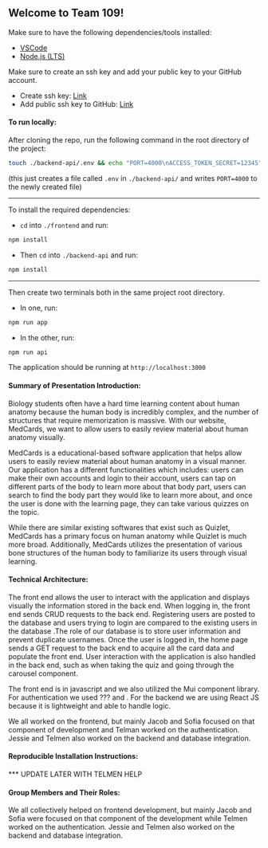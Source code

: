 ## Welcome to Team 109!

Make sure to have the following dependencies/tools installed:
  - [VSCode](https://code.visualstudio.com/)
  - [Node.js (LTS)](https://nodejs.org/en)

Make sure to create an ssh key and add your public key to your GitHub account.
  - Create ssh key: [Link](https://docs.github.com/en/authentication/connecting-to-github-with-ssh/generating-a-new-ssh-key-and-adding-it-to-the-ssh-agent)
  - Add public ssh key to GitHub: [Link](https://docs.github.com/en/authentication/connecting-to-github-with-ssh/adding-a-new-ssh-key-to-your-github-account)

#### To run locally:

After cloning the repo, run the following command in the root directory of the project:  
```bash
touch ./backend-api/.env && echo "PORT=4000\nACCESS_TOKEN_SECRET=12345" > ./backend-api/.env
```
(this just creates a file called `.env` in `./backend-api/` and writes `PORT=4000` to the newly created file)

---

To install the required dependencies:
  - `cd` into `./frontend` and run:
  ```bash
  npm install
  ```
  - Then `cd` into `./backend-api` and run:
  ```bash
  npm install
  ```

---

Then create two terminals both in the same project root directory.
  - In one, run:
  ```bash
  npm run app
  ```
  - In the other, run:
  ```bash
  npm run api
  ```

The application should be running at `http://localhost:3000`


#### Summary of Presentation Introduction:
Biology students often have a hard time learning content about human anatomy because the human body is incredibly complex, and the number of structures that require memorization is massive. With our website, MedCards, we want to allow users to easily review material about human anatomy visually. 

MedCards is a educational-based software application that helps allow users to easily review material about human anatomy in a visual manner. Our application has a different functionalities which includes: users can make their own accounts and login to their account, users can tap on different parts of the body to learn more about that body part, users can search to find the body part they would like to learn more about, and once the user is done with the learning page, they can take various quizzes on the topic. 

While there are similar existing softwares that exist such as Quizlet, MedCards has a primary focus on human anatomy while Quizlet is much more broad. Additionally, MedCards utilizes the presentation of various bone structures of the human body to familiarize its users through visual learning.

#### Technical Architecture:
The front end allows the user to interact with the application and displays visually the information stored in the back end. When logging in, the front end sends CRUD requests to the back end. Registering users are posted to the database and users trying to login are compared to the existing users in the database .The role of our database is to store user information and prevent duplicate usernames. Once the user is logged in, the home page sends a GET request to the back end to acquire all the card data and populate the front end. User interaction with the application is also handled in the back end, such as when taking the quiz and going through the carousel component. 

The front end is in javascript and we also utilized the Mui component library. For authentication we used ??? and . For the backend we are using React JS because it is lightweight and able to handle logic. 

We all worked on the frontend, but mainly Jacob and Sofia focused on that component of development and Telman worked on the authentication. Jessie and Telmen also worked on the backend and database integration. 


#### Reproducible Installation Instructions:
 *** UPDATE LATER WITH TELMEN HELP


#### Group Members and Their Roles:
We all collectively helped on frontend development, but mainly Jacob and Sofia were focused on that component of the development while Telmen worked on the authentication. Jessie and Telmen also worked on the backend and database integration. 


 



